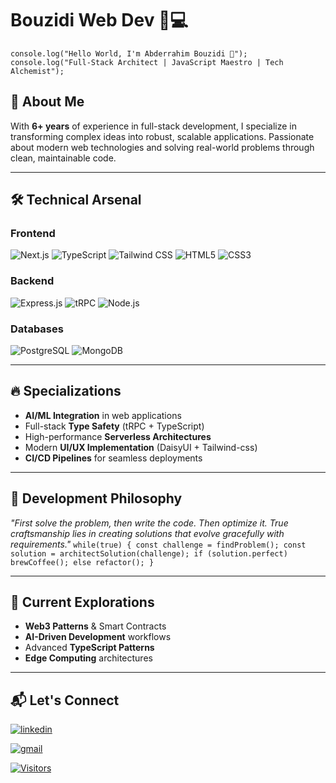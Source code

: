 # Bouzidi Web Dev 👨💻

`console.log("Hello World, I'm Abderrahim Bouzidi 👋");`  
`console.log("Full-Stack Architect | JavaScript Maestro | Tech Alchemist");`

## 🚀 About Me

With **6+ years** of experience in full-stack development, I specialize in transforming complex ideas into robust, scalable applications. Passionate about modern web technologies and solving real-world problems through clean, maintainable code.

---

## 🛠 Technical Arsenal

### **Frontend**

![Next.js](https://img.shields.io/badge/-Next.js-000000?style=for-the-badge&logoColor=white&logo=next.js) ![TypeScript](https://img.shields.io/badge/-TypeScript-3178C6?style=for-the-badge&logoColor=white&logo=typescript) ![Tailwind CSS](https://img.shields.io/badge/-Tailwind_CSS-38B2AC?style=for-the-badge&logoColor=white&logo=tailwind-css) ![HTML5](https://img.shields.io/badge/-HTML5-E34F26?style=for-the-badge&logoColor=white&logo=html5) ![CSS3](https://img.shields.io/badge/-CSS3-1572B6?style=for-the-badge&logoColor=white&logo=css3)

### **Backend**

![Express.js](https://img.shields.io/badge/-Express.js-000000?style=for-the-badge&logoColor=white&logo=express) ![tRPC](https://img.shields.io/badge/-tRPC-2596BE?style=for-the-badge&logoColor=white&logo=trpc) ![Node.js](https://img.shields.io/badge/-Node.js-339933?style=for-the-badge&logoColor=white&logo=node.js)

### **Databases**

![PostgreSQL](https://img.shields.io/badge/-PostgreSQL-336791?style=for-the-badge&logoColor=white&logo=postgresql) ![MongoDB](https://img.shields.io/badge/-MongoDB-47A248?style=for-the-badge&logoColor=white&logo=mongodb)

---

## 🔥 Specializations

-   **AI/ML Integration** in web applications
-   Full-stack **Type Safety** (tRPC + TypeScript)
-   High-performance **Serverless Architectures**
-   Modern **UI/UX Implementation** (DaisyUI + Tailwind-css)
-   **CI/CD Pipelines** for seamless deployments

---

## 🧠 Development Philosophy

_"First solve the problem, then write the code. Then optimize it. True craftsmanship lies in creating solutions that evolve gracefully with requirements."_
`while(true) {
  const challenge = findProblem();
  const solution = architectSolution(challenge);
  if (solution.perfect) brewCoffee();
  else refactor();
}`

---

## 🌱 Current Explorations

-   **Web3 Patterns** & Smart Contracts
-   **AI-Driven Development** workflows
-   Advanced **TypeScript Patterns**
-   **Edge Computing** architectures

---

## 📬 Let's Connect

[![linkedin](<https://img.shields.io/badge/LinkedIn%20(abderrahim%20(moum)%20bouzidi)-3178C6?style=for-the-badge>)](www.linkedin.com/in/abderrahim-bouzidi-310724195 "Abderrahim Bouzidi")

[![gmail](<https://img.shields.io/badge/LinkedIn%20(mbouzidi63@gmail.com)-c71610?style=for-the-badge>)](mailto:mbouzidi63@gmail.com "mbouzidi63@gmail.com")

[![Visitors](https://api.visitorbadge.io/api/visitors?path=moumbou%2Fportfolio&label=Profile%20Views&countColor=%23263759)](https://visitorbadge.io/status?path=moumbou%2Fportfolio)
